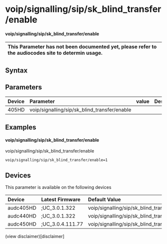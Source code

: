 ﻿---
description: voip/signalling/sip/sk_blind_transfer/enable
search: false
---

# voip/signalling/sip/sk_blind_transfer/enable

#### voip/signalling/sip/sk_blind_transfer/enable


| This Parameter has not been documented yet, please refer to the audiocodes site to determin usage.  | 
| :--- |

## Syntax

## Parameters
|Device|Parameter|value|Description|
|:---|:---|:---|:---|
| 405HD | voip/signalling/sip/sk_blind_transfer/enable |  |  |

## Examples
#### voip/signalling/sip/sk_blind_transfer/enable

voip/signalling/sip/sk_blind_transfer/enable

```
voip/signalling/sip/sk_blind_transfer/enable=1
```

## Devices
This parameter is available on the following devices

| Device | Latest Firmware | Default Value |
|:---|:---|:---|
| audc405HD | ;UC_3.0.1.322 | voip/signalling/sip/sk_blind_transfer/enable=1 
| audc440HD | ;UC_3.0.1.322 | voip/signalling/sip/sk_blind_transfer/enable=1 
| audc450HD | ;UC_3.0.4.111.77 | voip/signalling/sip/sk_blind_transfer/enable=1 

(view disclaimer)[disclaimer]
